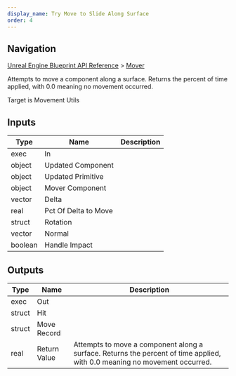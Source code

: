 ```yaml
---
display_name: Try Move to Slide Along Surface
order: 4
---
```

## Navigation

[Unreal Engine Blueprint API Reference](https://dev.epicgames.com/documentation/en-us/unreal-engine/BlueprintAPI) > [Mover](https://dev.epicgames.com/documentation/en-us/unreal-engine/BlueprintAPI/Mover)

Attempts to move a component along a surface. Returns the percent of time applied, with 0.0 meaning no movement occurred.

Target is Movement Utils

## Inputs

| Type | Name | Description |
| --- | --- | --- |
| exec | In |  |
| object | Updated Component |  |
| object | Updated Primitive |  |
| object | Mover Component |  |
| vector | Delta |  |
| real | Pct Of Delta to Move |  |
| struct | Rotation |  |
| vector | Normal |  |
| boolean | Handle Impact |  |

## Outputs

| Type | Name | Description |
| --- | --- | --- |
| exec | Out |  |
| struct | Hit |  |
| struct | Move Record |  |
| real | Return Value | Attempts to move a component along a surface. Returns the percent of time applied, with 0.0 meaning no movement occurred. |
